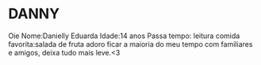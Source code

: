 # DANNY
Oie
Nome:Danielly Eduarda
Idade:14 anos
Passa tempo: leitura
comida favorita:salada de fruta 
adoro ficar a maioria do meu tempo com familiares e amigos, deixa tudo mais leve.<3
